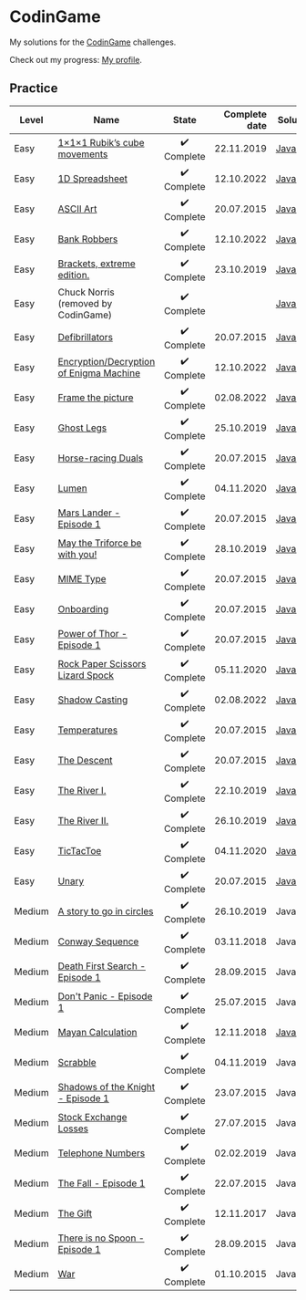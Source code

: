 # CodinGame

My solutions for the [CodinGame](https://www.codingame.com) challenges.

Check out my progress: [My profile](https://www.codingame.com/profile/eeb59ff1768099d322c4e39f18a70e4a135189).

## Practice
|Level |Name                                                                                                                       |State                      |Complete date|Solutions|
|------|---------------------------------------------------------------------------------------------------------------------------|           :---:           |         ---:|---------|
|Easy  |[1×1×1 Rubik’s cube movements](https://www.codingame.com/training/easy/111-rubiks-cube-movements/)                         |:heavy_check_mark: Complete|22.11.2019   |[JavaScript](https://github.com/michalkarpinski/CodinGame/blob/master/%5BEasy%5D1%C3%971%C3%971%20Rubik%E2%80%99s%20cube%20movements.js)|
|Easy  |[1D Spreadsheet](https://www.codingame.com/training/easy/1d-spreadsheet/)                                                  |:heavy_check_mark: Complete|12.10.2022   |[JavaScript](https://github.com/michalkarpinski/CodinGame/blob/master/%5BEasy%5D1D%20Spreadsheet.js)|
|Easy  |[ASCII Art](https://www.codingame.com/training/easy/ascii-art/)                                                            |:heavy_check_mark: Complete|20.07.2015   |[JavaScript](https://github.com/michalkarpinski/CodinGame/blob/84cec0cd4395f6f8a572284114b3afdd445a34ce/%5BEasy%5DASCII%20Art.js)|
|Easy  |[Bank Robbers](https://www.codingame.com/training/easy/bank-robbers/)                                                      |:heavy_check_mark: Complete|12.10.2022   |[JavaScript](https://github.com/michalkarpinski/CodinGame/blob/master/%5BEasy%5DBank%20Robbers.js)|
|Easy  |[Brackets, extreme edition.](https://www.codingame.com/training/easy/brackets-extreme-edition/)                            |:heavy_check_mark: Complete|23.10.2019   |[JavaScript](https://github.com/michalkarpinski/CodinGame/blob/master/%5BEasy%5DBrackets%2C%20extreme%20edition.js)|
|Easy  |Chuck Norris (removed by CodinGame)                                                                                        |:heavy_check_mark: Complete|             |[JavaScript](https://github.com/michalkarpinski/CodinGame/blob/master/%5BEasy%5DChuck%20Norris.js)|
|Easy  |[Defibrillators](https://www.codingame.com/training/easy/defibrillators/)                                                  |:heavy_check_mark: Complete|20.07.2015   |[JavaScript](https://github.com/michalkarpinski/CodinGame/blob/master/%5BEasy%5DDefibrillators.js)|
|Easy  |[Encryption/Decryption of Enigma Machine](https://www.codingame.com/training/easy/encryptiondecryption-of-enigma-machine/) |:heavy_check_mark: Complete|12.10.2022   |[JavaScript](https://github.com/michalkarpinski/CodinGame/blob/master/%5BEasy%5DEncryptionDecryption%20of%20Enigma%20Machine.js)|
|Easy  |[Frame the picture](https://www.codingame.com/training/easy/frame-the-picture/)                                            |:heavy_check_mark: Complete|02.08.2022   |[JavaScript](https://github.com/michalkarpinski/CodinGame/blob/master/%5BEasy%5DFrame%20the%20picture.js)|
|Easy  |[Ghost Legs](https://www.codingame.com/training/easy/ghost-legs/)                                                          |:heavy_check_mark: Complete|25.10.2019   |[JavaScript](https://github.com/michalkarpinski/CodinGame/blob/master/%5BEasy%5DGhost%20Legs.js)|
|Easy  |[Horse-racing Duals](https://www.codingame.com/training/easy/horse-racing-hyperduals/)                                     |:heavy_check_mark: Complete|20.07.2015   |[JavaScript](https://github.com/michalkarpinski/CodinGame/blob/master/%5BEasy%5DHorse-racing%20Duals.js)|
|Easy  |[Lumen](https://www.codingame.com/training/easy/lumen/)                                                                    |:heavy_check_mark: Complete|04.11.2020   |[JavaScript](https://github.com/michalkarpinski/CodinGame/blob/master/%5BEasy%5DLumen.js)|
|Easy  |[Mars Lander - Episode 1](https://www.codingame.com/training/easy/mars-lander-episode-1/)                                  |:heavy_check_mark: Complete|20.07.2015   |[JavaScript](https://github.com/michalkarpinski/CodinGame/blob/master/%5BEasy%5DMars%20Lander%20-%20Episode%201.js)|
|Easy  |[May the Triforce be with you!](https://www.codingame.com/training/easy/may-the-triforce-be-with-you/)                     |:heavy_check_mark: Complete|28.10.2019   |[JavaScript](https://github.com/michalkarpinski/CodinGame/blob/master/%5BEasy%5DMay%20the%20Triforce%20be%20with%20you!.js)|
|Easy  |[MIME Type](https://www.codingame.com/training/easy/mime-type/)                                                            |:heavy_check_mark: Complete|20.07.2015   |[JavaScript](https://github.com/michalkarpinski/CodinGame/blob/master/%5BEasy%5DMIME%20Type.js)|
|Easy  |[Onboarding](https://www.codingame.com/training/easy/onboarding/)                                                          |:heavy_check_mark: Complete|20.07.2015   |[JavaScript](https://github.com/michalkarpinski/CodinGame/blob/master/%5BEasy%5DOnboarding.js)|
|Easy  |[Power of Thor - Episode 1](https://www.codingame.com/training/easy/power-of-thor-episode-1/)                              |:heavy_check_mark: Complete|20.07.2015   |[JavaScript](https://github.com/michalkarpinski/CodinGame/blob/master/%5BEasy%5DPower%20of%20Thor%20-%20episode%201.js)|
|Easy  |[Rock Paper Scissors Lizard Spock](https://www.codingame.com/training/easy/rock-paper-scissors-lizard-spock/)              |:heavy_check_mark: Complete|05.11.2020   |[JavaScript](https://github.com/michalkarpinski/CodinGame/blob/master/%5BEasy%5DRock%20Paper%20Scissors%20Lizard%20Spock.js)|
|Easy  |[Shadow Casting](https://www.codingame.com/training/easy/shadow-casting/)                                                  |:heavy_check_mark: Complete|02.08.2022   |[JavaScript](https://github.com/michalkarpinski/CodinGame/blob/master/%5BEasy%5DShadow%20Casting.js)|
|Easy  |[Temperatures](https://www.codingame.com/training/easy/temperatures/)                                                      |:heavy_check_mark: Complete|20.07.2015   |[JavaScript](https://github.com/michalkarpinski/CodinGame/blob/master/%5BEasy%5DTemperatures.js)|
|Easy  |[The Descent](https://www.codingame.com/training/easy/the-descent/)                                                        |:heavy_check_mark: Complete|20.07.2015   |[JavaScript](https://github.com/michalkarpinski/CodinGame/blob/master/%5BEasy%5DThe%20Descent.js)|
|Easy  |[The River I.](https://www.codingame.com/training/easy/the-river-i-/)                                                      |:heavy_check_mark: Complete|22.10.2019   |[JavaScript](https://github.com/michalkarpinski/CodinGame/blob/master/%5BEasy%5DThe%20River%20I.js)|
|Easy  |[The River II.](https://www.codingame.com/training/easy/the-river-ii-/)                                                    |:heavy_check_mark: Complete|26.10.2019   |[JavaScript](https://github.com/michalkarpinski/CodinGame/blob/master/%5BEasy%5DThe%20River%20II.js)|
|Easy  |[TicTacToe](https://www.codingame.com/training/easy/tictactoe/)                                                            |:heavy_check_mark: Complete|04.11.2020   |[JavaScript](https://github.com/michalkarpinski/CodinGame/blob/master/%5BEasy%5DTicTacToe.js)|
|Easy  |[Unary](https://www.codingame.com/training/easy/unary/)                                                                    |:heavy_check_mark: Complete|20.07.2015   |[JavaScript](https://github.com/michalkarpinski/CodinGame/blob/master/%5BEasy%5DUnary.js)|
|Medium|[A story to go in circles](https://www.codingame.com/training/medium/a-story-to-go-in-circles/)                            |:heavy_check_mark: Complete|26.10.2019   |JavaScript|
|Medium|[Conway Sequence](https://www.codingame.com/training/medium/conway-sequence/)                                              |:heavy_check_mark: Complete|03.11.2018   |JavaScript|
|Medium|[Death First Search - Episode 1](https://www.codingame.com/training/medium/death-first-search-episode-1/)                  |:heavy_check_mark: Complete|28.09.2015   |JavaScript|
|Medium|[Don't Panic - Episode 1](https://www.codingame.com/training/medium/don't-panic-episode-1/)                                |:heavy_check_mark: Complete|25.07.2015   |JavaScript|
|Medium|[Mayan Calculation](https://www.codingame.com/training/medium/mayan-calculation/)                                          |:heavy_check_mark: Complete|12.11.2018   |[JavaScript](https://github.com/michalkarpinski/CodinGame/blob/master/%5BMedium%5DMayan%20Calculation.js)|
|Medium|[Scrabble](https://www.codingame.com/training/medium/scrabble/)                                                            |:heavy_check_mark: Complete|04.11.2019   |JavaScript|
|Medium|[Shadows of the Knight - Episode 1](https://www.codingame.com/training/medium/shadows-of-the-knight-episode-1/)            |:heavy_check_mark: Complete|23.07.2015   |JavaScript|
|Medium|[Stock Exchange Losses](https://www.codingame.com/training/medium/stock-exchange-losses/)                                  |:heavy_check_mark: Complete|27.07.2015   |JavaScript|
|Medium|[Telephone Numbers](https://www.codingame.com/training/medium/telephone-numbers/)                                          |:heavy_check_mark: Complete|02.02.2019   |JavaScript|
|Medium|[The Fall - Episode 1](https://www.codingame.com/training/medium/the-fall-episode-1/)                                      |:heavy_check_mark: Complete|22.07.2015   |JavaScript|
|Medium|[The Gift](https://www.codingame.com/training/medium/the-gift/)                                                            |:heavy_check_mark: Complete|12.11.2017   |JavaScript|
|Medium|[There is no Spoon - Episode 1](https://www.codingame.com/training/medium/there-is-no-spoon-episode-1/)                    |:heavy_check_mark: Complete|28.09.2015   |JavaScript|
|Medium|[War](https://www.codingame.com/training/medium/winamax-battle/)                                                           |:heavy_check_mark: Complete|01.10.2015   |JavaScript|

